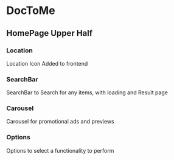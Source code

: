 # DocToMe

## HomePage Upper Half

### Location

Location Icon Added to frontend

### SearchBar

SearchBar to Search for any items, with loading and Result page

### Carousel

Carousel for promotional ads and previews

### Options

Options to select a functionality to perform